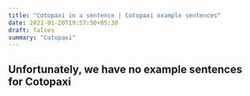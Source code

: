 ```yaml
---
title: "Cotopaxi in a sentence | Cotopaxi example sentences"
date: 2021-01-20T19:57:50+05:30
draft: falses
summary: "Cotopaxi"
---
```

## Unfortunately, we have no example sentences for Cotopaxi                 
